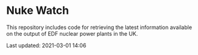 # Nuke Watch

This repository includes code for retrieving the latest information available on the output of EDF nuclear power plants in the UK.

Last updated: 2021-03-01 14:06